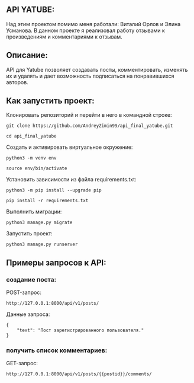 ## API YATUBE:
Над этим проектом помимо меня работали: Виталий Орлов и Элина Усманова.
В данном проекте я реализовал работу отзывами к произведениям и комментариями к отзывам.

## Описание:

API для Yatube позволяет создавать посты, комментировать, изменять их и удалять и дает возможность подписаться на понравившихся авторов.

## Как запустить проект:

Клонировать репозиторий и перейти в него в командной строке:

```
git clone https://github.com/AndreyZimin99/api_final_yatube.git
```

```
cd api_final_yatube
```

Cоздать и активировать виртуальное окружение:

```
python3 -m venv env
```

```
source env/bin/activate
```

Установить зависимости из файла requirements.txt:

```
python3 -m pip install --upgrade pip
```

```
pip install -r requirements.txt
```

Выполнить миграции:

```
python3 manage.py migrate
```

Запустить проект:

```
python3 manage.py runserver
```
## Примеры запросов к  API:

### создание поста:

POST-запрос:

```
http://127.0.0.1:8000/api/v1/posts/
```

Данные запроса:

```
{
    "text": "Пост зарегистрированного пользователя."
}
```

### получить список комментариев:

GET-запрос:

```
http://127.0.0.1:8000/api/v1/posts/{{postid}}/comments/
```
